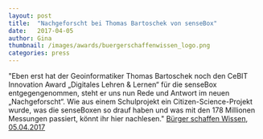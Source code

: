 ```yaml
---
layout: post
title:  "Nachgeforscht bei Thomas Bartoschek von senseBox"
date:   2017-04-05 
author: Gina
thumbnail: /images/awards/buergerschaffenwissen_logo.png
categories: press
---
```

"Eben erst hat der Geoinformatiker Thomas Bartoschek noch den CeBIT Innovation Award „Digitales Lehren & Lernen“ für die senseBox entgegengenommen, steht er uns nun Rede und Antwort im neuen „Nachgeforscht“. Wie aus einem Schulprojekt ein Citizen-Science-Projekt wurde, was die senseBoxen so drauf haben und was mit den 178 Millionen Messungen passiert, könnt ihr hier nachlesen."
<a href="https://www.buergerschaffenwissen.de/blog/nachgeforscht-bei-thomas-bartoschek-von-sensebox" target="_blank">Bürger schaffen Wissen, 05.04.2017</a>
